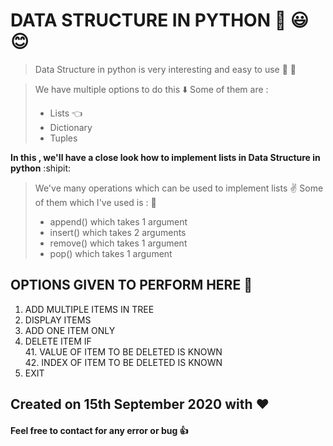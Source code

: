 # DATA STRUCTURE IN PYTHON :dart: :smiley: :blush:

> Data Structure in python is very interesting and easy to use :bookmark: :raising_hand:

> We have multiple options to do this :arrow_down:
> Some of them are :
> * Lists :point_left:
> * Dictionary
> * Tuples

__In this , we'll have a close look how to implement lists in Data Structure in python__ :shipit:

> We've many operations which can be used to implement lists :v:
> Some of them which I've used is : :page_facing_up:
> * append() which takes 1 argument
> * insert() which takes 2 arguments
> * remove() which takes 1 argument
> * pop() which takes 1 argument

## OPTIONS GIVEN TO PERFORM HERE :speech_balloon:
1. ADD MULTIPLE ITEMS IN TREE 
2. DISPLAY ITEMS
3. ADD ONE ITEM ONLY
4. DELETE ITEM IF \
   41. VALUE OF ITEM TO BE DELETED IS KNOWN \
   42. INDEX OF ITEM TO BE DELETED IS KNOWN
5. EXIT

## Created on 15th September 2020 with :heart:

#### Feel free to contact for any error or bug :+1:

